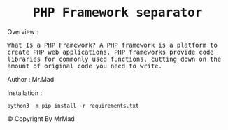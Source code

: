 <div align="center"><samp><h1>PHP Framework separator</h1></samp></div>

<p>Overview : </p>
<samp>What Is a PHP Framework? A PHP framework is a platform to create PHP web applications. PHP frameworks provide code libraries for commonly used functions, cutting down on the amount of original code you need to write.</samp>

<p>Author : Mr.Mad</p>

<p>Installation : </p>

```
python3 -m pip install -r requirements.txt
```

<span>&copy;&nbsp;Copyright By MrMad</span>
